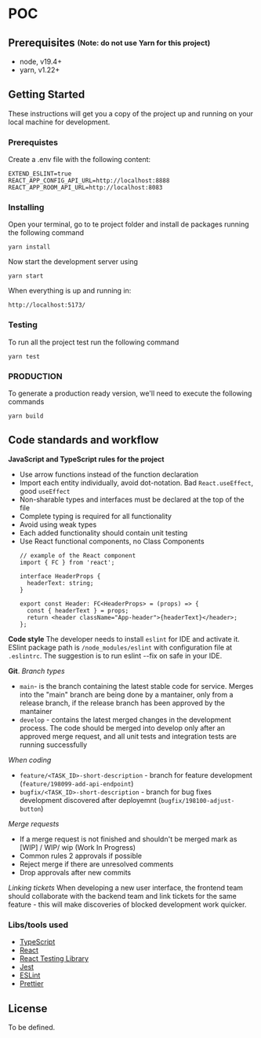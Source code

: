 # POC
  
## Prerequisites <sub><sup>(Note: do not use Yarn for this project)</sup></sub>  
  
- node, v19.4+  
- yarn, v1.22+  

## Getting Started

These instructions will get you a copy of the project up and running on your local machine for development.

### Prerequistes

Create a .env file with the following content:

```
EXTEND_ESLINT=true
REACT_APP_CONFIG_API_URL=http://localhost:8888
REACT_APP_ROOM_API_URL=http://localhost:8083
```

### Installing

Open your terminal, go to te project folder and install de packages running the following command

```
yarn install
```

Now start the development server using

```
yarn start
```

When everything is up and running in:

```
http://localhost:5173/
```

### Testing

To run all the project test run the following command

```
yarn test
```

### PRODUCTION

To generate a production ready version, we'll need to execute the following commands

```
yarn build
```

## Code standards and workflow

**JavaScript and TypeScript rules for the project**
 - Use arrow functions instead of the function declaration
 - Import each entity individually, avoid dot-notation. Bad `React.useEffect`, good `useEffect`
 - Non-sharable types and interfaces must be declared at the top of the file
 - Complete typing is required for all functionality
 - Avoid using weak types
 - Each added functionality should contain unit testing
 - Use React functional components, no Class Components
	```
	// example of the React component
	import { FC } from 'react';  
  
	interface HeaderProps {  
	  headerText: string;  
	}  
	  
	export const Header: FC<HeaderProps> = (props) => {  
	  const { headerText } = props;  
	  return <header className="App-header">{headerText}</header>;  
	};
	```

**Code style**
The developer needs to install `eslint` for IDE and activate it. ESlint package path is `/node_modules/eslint` with configuration file at `.eslintrc`. The suggestion is to run eslint --fix on safe in your IDE.

**Git**.
*Branch types*
 - `main`- is the branch containing the latest stable code for service. Merges into  the  "main" branch are being done by a mantainer, only from a release branch, if the release branch has been approved by the mantainer
 - `develop` - contains the latest merged changes in the development process. The code should be merged into develop only after an approved merge request, and all unit tests and integration tests are running successfully
 
 *When coding*
 - `feature/<TASK_ID>-short-description` - branch for feature development (`feature/198099-add-api-endpoint`) 
 - `bugfix/<TASK_ID>-short-description` - branch for bug fixes development discovered after deployemnt (`bugfix/198100-adjust-button`) 

*Merge requests*
 - If a merge request is not finished and shouldn't be merged mark as [WIP] / WIP/ wip (Work In Progress)
 - Common rules 2 approvals if possible
 - Reject merge if there are unresolved comments
 - Drop approvals after new commits

*Linking tickets*
When developing a new user interface, the frontend team should collaborate with the backend team and link tickets for the same feature - this will make discoveries of blocked development work quicker.
 

### Libs/tools used  
  
- [TypeScript](https://www.typescriptlang.org/)
- [React](https://facebook.github.io/react/)
- [React Testing Library](https://testing-library.com/)
- [Jest](http://facebook.github.io/jest/)
- [ESLint](http://eslint.org/)
- [Prettier](https://prettier.io/)
  
## License  
  
To be defined.
 
